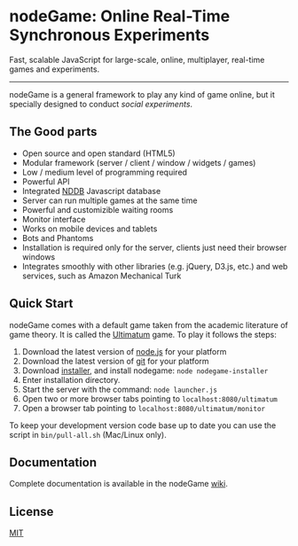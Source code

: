 # nodeGame: Online Real-Time Synchronous Experiments

Fast, scalable JavaScript for large-scale, online, multiplayer, real-time games
and experiments.

---

nodeGame is a general framework to play any kind of game online, but
it specially designed to conduct _social experiments_.

## The Good parts

 - Open source and open standard (HTML5)
 - Modular framework (server / client / window / widgets / games)
 - Low / medium level of programming required
 - Powerful API
 - Integrated
   [NDDB](http://nodegame.github.com/NDDB/docs/nddb.js.html)
   Javascript database
 - Server can run multiple games at the same time
 - Powerful and customizible waiting rooms
 - Monitor interface
 - Works on mobile devices and tablets
 - Bots and Phantoms
 - Installation is required only for the server, clients just need their browser windows
 - Integrates smoothly with other libraries (e.g. jQuery, D3.js, etc.)
   and web services, such as Amazon Mechanical Turk

## Quick Start

nodeGame comes with a default game taken from the academic literature
of game theory. It is called the
[Ultimatum](http://en.wikipedia.org/wiki/Ultimatum_game) game. To play
it follows the steps:


  1. Download the latest version of [node.js](http://nodejs.org) for
  your platform
  2. Download the latest version of [git](http://www.git-scm.com) for
  your platform
  3. Download [installer](http://nodegame.org/nodegame-installer.js), and install nodegame: `node nodegame-installer`
  4. Enter installation directory.
  5. Start the server with the command: `node launcher.js`
  6. Open two or more browser tabs pointing to
  `localhost:8080/ultimatum`
  7. Open a browser tab pointing to
  `localhost:8080/ultimatum/monitor`
  
To keep your development version code base up to date you can use the
script in `bin/pull-all.sh` (Mac/Linux only).

## Documentation

Complete documentation is available in the nodeGame
[wiki](https://github.com/nodeGame/nodegame/wiki).

## License

[MIT](LICENSE)
